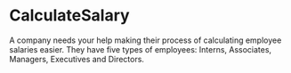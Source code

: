 # CalculateSalary
 A company needs your help making their process of calculating employee salaries easier. They have five types of employees: Interns, Associates, Managers, Executives and Directors.

